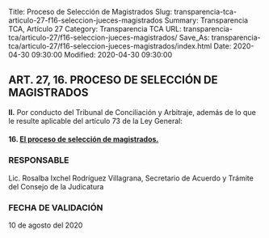 Title: Proceso de Selección de Magistrados
Slug: transparencia-tca-articulo-27-f16-seleccion-jueces-magistrados
Summary: Transparencia TCA, Artículo 27
Category: Transparencia TCA
URL: transparencia-tca/articulo-27/f16-seleccion-jueces-magistrados/
Save_As: transparencia-tca/articulo-27/f16-seleccion-jueces-magistrados/index.html
Date: 2020-04-30 09:30:00
Modified: 2020-04-30 09:30:00


## ART. 27, 16. PROCESO DE SELECCIÓN DE MAGISTRADOS

**II.** Por conducto del Tribunal de Conciliación y Arbitraje, además de lo que le resulte aplicable del artículo 73 de la Ley General:

#### **16.** **[El proceso de selección de magistrados.](https://www.pjecz.gob.mx/conocenos/estructura/consejo-de-la-judicatura/proceso-de-seleccion-de-jueces-y-magistrados-distritales/)**

### RESPONSABLE

Lic. Rosalba Ixchel Rodríguez Villagrana, Secretario de Acuerdo y Trámite del Consejo de la Judicatura

### FECHA DE VALIDACIÓN

10 de agosto del 2020


